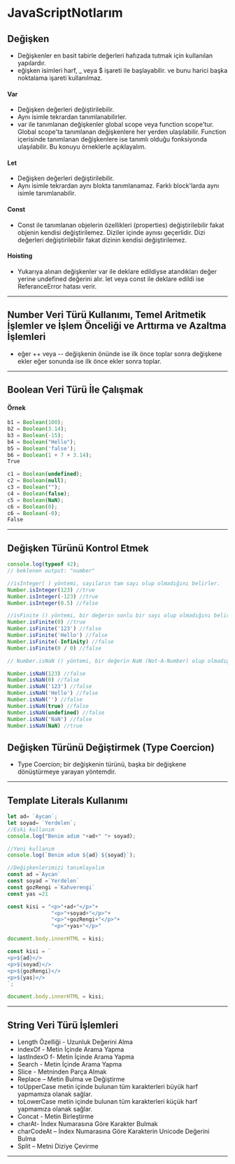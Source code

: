 # JavaScriptNotlarım

## Değişken 
* Değişkenler en basit tabirle değerleri hafızada tutmak için kullanılan yapılardır.
* eğişken isimleri harf, _ veya $ işareti ile başlayabilir. ve bunu harici başka noktalama işareti kullanılmaz.

#### Var
* Değişken değerleri değiştirilebilir.
* Aynı isimle tekrardan tanımlanabilirler.
* var ile tanımlanan değişkenler global scope veya function scope'tur. Global scope'ta tanımlanan değişkenlere her yerden ulaşılabilir. Function içerisinde tanımlanan değişkenlere ise tanımlı olduğu fonksiyonda ulaşılabilir. Bu konuyu örneklerle açıklayalım.

#### Let
* Değişken değerleri değiştirilebilir.
* Aynı isimle tekrardan aynı blokta tanımlanamaz. Farklı block'larda aynı isimle tanımlanabilir.

#### Const
* Const ile tanımlanan objelerin özellikleri (properties) değiştirilebilir fakat objenin kendisi değiştirilemez. Diziler içinde aynısı geçerlidir. Dizi değerleri değiştirilebilir fakat dizinin kendisi değiştirilemez.

#### Hoisting 
* Yukarıya alınan değişkenler var ile deklare edildiyse atandıkları değer yerine undefined değerini alır. let veya const ile deklare edildi ise ReferanceError hatası verir. 

---
## Number Veri Türü Kullanımı, Temel Aritmetik İşlemler ve İşlem Önceliği ve Arttırma ve Azaltma İşlemleri
 
 * eğer ++ veya -- değişkenin önünde ise ilk önce toplar sonra değişkene ekler eğer sonunda ise ilk önce ekler sonra toplar.
---
 ## Boolean Veri Türü İle Çalışmak

 #### Örnek
``` JavaScript
b1 = Boolean(100);
b2 = Boolean(3.14);
b3 = Boolean(-15);
b4 = Boolean("Hello");
b5 = Boolean('false');
b6 = Boolean(1 + 7 + 3.14);
True
```
``` JavaScript 
c1 = Boolean(undefined);
c2 = Boolean(null);
c3 = Boolean("");
c4 = Boolean(false);
c5 = Boolean(NaN);
c6 = Boolean(0);
c6 = Boolean(-0);
False
```
---

## Değişken Türünü Kontrol Etmek

```JavaScript
console.log(typeof 42);
// beklenen output: "number"

//isInteger( ) yöntemi, sayıların tam sayı olup olmadığını belirler.
Number.isInteger(123) //true
Number.isInteger(-123) //true
Number.isInteger(0.5) //false

//isFinite () yöntemi, bir değerin sonlu bir sayı olup olmadığını belirler.
Number.isFinite(0) //true
Number.isFinite('123') //false
Number.isFinite('Hello') //false
Number.isFinite(-Infinity) //false
Number.isFinite(0 / 0) //false

// Number.isNaN () yöntemi, bir değerin NaN (Not-A-Number) olup olmadığını belirler.

Number.isNaN(123) //false
Number.isNaN(0) //false
Number.isNaN('123') //false
Number.isNaN('Hello') //false
Number.isNaN('') //false
Number.isNaN(true) //false
Number.isNaN(undefined) //false
Number.isNaN('NaN') //false
Number.isNaN(NaN) //true
```

## Değişken Türünü Değiştirmek (Type Coercion)

* Type Coercion; bir değişkenin türünü, başka bir değişkene dönüştürmeye yarayan yöntemdir.

---

## Template Literals Kullanımı

``` JavaScript
let ad= `Aycan`;
let soyad= `Yerdelen`;
//Eski kullanım
console.log("Benim adım "+ad+" "+ soyad);

//Yeni kullanım
console.log(`Benim adım ${ad} ${soyad}`);
```

``` javaScript
//Değişkenlerimizi tanımlayalım
const ad =`Aycan`
const soyad =`Yerdelen`
const gozRengi =`Kahverengi`
const yas =21

const kisi = "<p>"+ad+"</p>"+
              "<p>"+soyad+"</p>"+
              "<p>"+gozRengi+"</p>"+
              "<p>"+yas+"</p>"

document.body.innerHTML = kisi;

const kisi = `
<p>${ad}</>
<p>${soyad}</>
<p>${gozRengi}</>
<p>${yas}</>
`;

document.body.innerHTML = kisi;
```

---

## String Veri Türü İşlemleri

* Length Özelliği - Uzunluk Değerini Alma
* indexOf - Metin İçinde Arama Yapma
* lastIndexO f- Metin İçinde Arama Yapma
* Search - Metin İçinde Arama Yapma
* Slice - Metninden Parça Almak
* Replace – Metin Bulma ve Değiştirme
* toUpperCase metin içinde bulunan tüm karakterleri büyük harf yapmamıza olanak sağlar.
* toLowerCase metin içinde bulunan tüm karakterleri küçük harf yapmamıza olanak sağlar.
* Concat - Metin Birleştirme
* charAt- İndex Numarasına Göre Karakter Bulmak
* charCodeAt – İndex Numarasına Göre Karakterin Unicode Değerini Bulma
* Split – Metni Diziye Çevirme

---